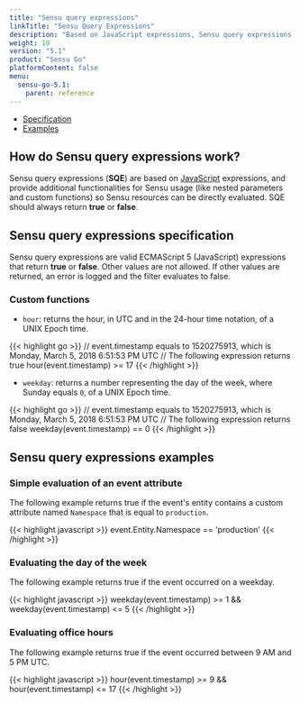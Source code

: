 ```yaml
---
title: "Sensu query expressions"
linkTitle: "Sensu Query Expressions"
description: "Based on JavaScript expressions, Sensu query expressions provide additional functionalities for Sensu usage (like nested parameters and custom functions) so Sensu resources can be evaluated directly. Read the reference doc to learn about Sensu query expressions."
weight: 10
version: "5.1"
product: "Sensu Go"
platformContent: false 
menu:
  sensu-go-5.1:
    parent: reference
---
```


- [Specification](#sensu-query-expressions-specification)
- [Examples](#sensu-query-expressions-examples)

## How do Sensu query expressions work?

Sensu query expressions (**SQE**) are based on [JavaScript][3] expressions, and
provide additional functionalities for Sensu usage (like nested parameters and
custom functions) so Sensu resources can be directly evaluated. SQE should
always return **true** or **false**.

## Sensu query expressions specification

Sensu query expressions are valid ECMAScript 5 (JavaScript) expressions that return
**true** or **false**. Other values are not allowed. If other values are
returned, an error is logged and the filter evaluates to false.

### Custom functions

* `hour`: returns the hour, in UTC and in the 24-hour time notation, of a UNIX
  Epoch time.

{{< highlight go >}}
// event.timestamp equals to 1520275913, which is Monday, March 5, 2018 6:51:53 PM UTC
// The following expression returns true
hour(event.timestamp) >= 17
{{< /highlight >}}

* `weekday`: returns a number representing the day of the week, where Sunday
  equals `0`, of a UNIX Epoch time.

{{< highlight go >}}
// event.timestamp equals to 1520275913, which is Monday, March 5, 2018 6:51:53 PM UTC
// The following expression returns false
weekday(event.timestamp) == 0
{{< /highlight >}}

## Sensu query expressions examples

### Simple evaluation of an event attribute

The following example returns true if the event's entity contains a custom
attribute named `Namespace` that is equal to `production`.

{{< highlight javascript >}}
event.Entity.Namespace == 'production'
{{< /highlight >}}

### Evaluating the day of the week

The following example returns true if the event occurred on a weekday.

{{< highlight javascript >}}
weekday(event.timestamp) >= 1 && weekday(event.timestamp) <= 5
{{< /highlight >}}


### Evaluating office hours

The following example returns true if the event occurred between 9 AM and 5 PM
UTC.

{{< highlight javascript >}}
hour(event.timestamp) >= 9 && hour(event.timestamp) <= 17
{{< /highlight >}}

[2]: ../../../latest/reference/filters/#what-are-filter-attribute-eval-tokens
[3]: https://github.com/robertkrimen/otto
